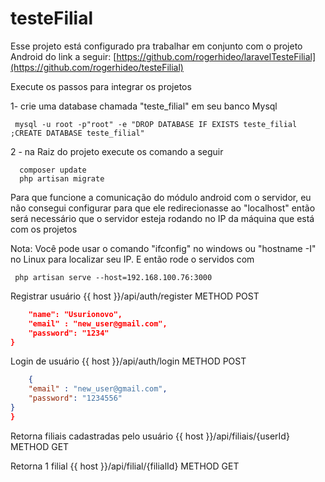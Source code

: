 # testeFilial
 
 Esse projeto está configurado pra trabalhar em conjunto com o projeto Android do link a seguir:
[https://github.com/rogerhideo/laravelTesteFilial](https://github.com/rogerhideo/testeFilial)

Execute os passos para integrar os projetos

1- crie uma database chamada "teste_filial" em seu banco Mysql

     mysql -u root -p"root" -e "DROP DATABASE IF EXISTS teste_filial ;CREATE DATABASE teste_filial"   
     
2 - na Raiz do projeto execute os comando a seguir   
  
      composer update
      php artisan migrate


Para que funcione a comunicação do módulo android com o servidor, eu não consegui configurar para que ele redirecionasse ao "localhost"
então será necessário que o servidor esteja rodando no IP da máquina que está com os projetos

Nota: Você pode usar o comando "ifconfig" no windows ou "hostname -I" no Linux para localizar seu IP.
E então rode o servidos com 

     php artisan serve --host=192.168.100.76:3000
    

Registrar usuário
{{ host }}/api/auth/register
METHOD POST
```json
	"name": "Usurionovo",
	"email" : "new_user@gmail.com",
	"password": "1234"
}
```

Login de usuário
{{ host }}/api/auth/login
METHOD POST
```json
	{
	"email" : "new_user@gmail.com",
	"password": "1234556"
}
}
```

Retorna filiais cadastradas pelo usuário
{{ host }}/api/filiais/{userId}
METHOD GET

Retorna 1 filial
{{ host }}/api/filial/{filialId}
METHOD GET


